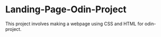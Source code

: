 # Landing-Page-Odin-Project
This project involves making a webpage using CSS and HTML for odin-project.